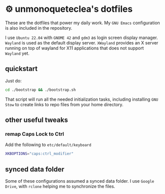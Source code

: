 # ⚙️ unmonoqueteclea's dotfiles

These are the dotfiles that power my daily work. My `GNU Emacs`
configuration is also included in the repository.

I use `Ubuntu 22.04` with `GNOME 42` and `gdm3` as login screen
display manager. `Wayland` is used as the default display server.
`XWayland` provides an X server running on top of wayland for X11
applications that does not support `Wayland` yet.


## quickstart
Just do:

```sh
cd ./bootstrap && ./bootstrap.sh

```

That script will run all the needed initialization tasks, including
installing `GNU Stow` to create links to repo files from your home
directory.

## other useful tweaks
### remap Caps Lock to Ctrl
Add the following to `etc/default/keyboard`

```sh
XKBOPTIONS="caps:ctrl_modifier"
```

## synced data folder
Some of these configurations assumed a synced data folder. I use
`Google Drive`, with `rclone` helping me to synchronize the files.
